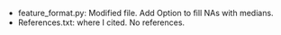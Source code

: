 - feature_format.py: Modified file. Add Option to fill NAs with medians.
- References.txt: where I cited. No references.
